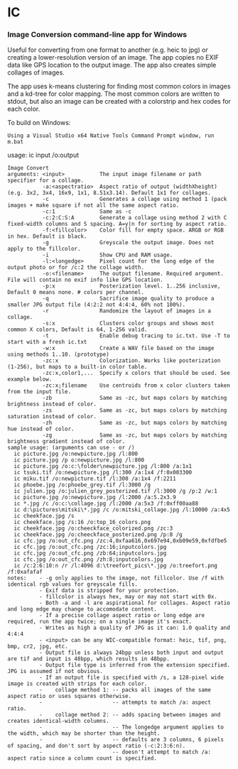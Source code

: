 # IC
### Image Conversion command-line app for Windows

Useful for converting from one format to another (e.g. heic to jpg) or creating a lower-resolution version of an image. The app copies no EXIF data like GPS location to the output image. The app also creates simple collages of images.

The app uses k-means clustering for finding most common colors in images and a kd-tree for color mapping. The most common colors are written to stdout, but also an image can be created with a colorstrip and hex codes for each color.

To build on Windows:
    
    Using a Visual Studio x64 Native Tools Command Prompt window, run m.bat

usage: ic input /o:output
    
    Image Convert
    arguments: <input>           The input image filename or path specifier for a collage.
               -a:<aspectratio>  Aspect ratio of output (widthXheight) (e.g. 3x2, 3x4, 16x9, 1x1, 8.51x3.14). Default 1x1 for collages.
               -c                Generates a collage using method 1 (pack images + make square if not all the same aspect ratio.
               -c:1              Same as -c
               -c:2:C:S:A        Generate a collage using method 2 with C fixed-width columns and S spacing. A=y|n for sorting by aspect ratio.
               -f:<fillcolor>    Color fill for empty space. ARGB or RGB in hex. Default is black.
               -g                Greyscale the output image. Does not apply to the fillcolor.
               -i                Show CPU and RAM usage.
               -l:<longedge>     Pixel count for the long edge of the output photo or for /c:2 the collage width.
               -o:<filename>     The output filename. Required argument. File will contain no exif info like GPS location.
               -p:x              Posterization level. 1..256 inclusive, Default 0 means none. # colors per channel.
               -q                Sacrifice image quality to produce a smaller JPG output file (4:2:2 not 4:4:4, 60% not 100%).
               -r                Randomize the layout of images in a collage.
               -s:x              Clusters color groups and shows most common X colors, Default is 64, 1-256 valid.
               -t                Enable debug tracing to ic.txt. Use -T to start with a fresh ic.txt
               -w:x              Create a WAV file based on the image using methods 1..10. (prototype)
               -zc:x             Colorization. Works like posterization (1-256), but maps to a built-in color table.
               -zc:x,color1,...  Specify x colors that should be used. See example below.
               -zc:x;filename    Use centroids from x color clusters taken from the input file.
               -zb               Same as -zc, but maps colors by matching brightness instead of color.
               -zs               Same as -zc, but maps colors by matching saturation instead of color.
               -zh               Same as -zc, but maps colors by matching hue instead of color.
               -zg               Same as -zc, but maps colors by matching brightness gradient instead of color.
    sample usage: (arguments can use - or /)
      ic picture.jpg /o:newpicture.jpg /l:800
      ic picture.jpg /p o:newpicture.jpg /l:800
      ic picture.jpg /o:c:\folder\newpicture.jpg /l:800 /a:1x1
      ic tsuki.tif /o:newpicture.jpg /l:300 /a:1x4 /f:0x003300
      ic miku.tif /o:newpicture.tif /l:300 /a:1x4 /f:2211
      ic phoebe.jpg /o:phoebe_grey.tif /l:3000 /g
      ic julien.jpg /o:julien_grey_posterized.tif /l:3000 /g /p:2 /w:1
      ic picture.jpg /o:newpicture.jpg /l:2000 /a:5.2x3.9
      ic *.jpg /c /o:c:\collage.jpg /l:2000 /a:5x3 /f:0xff00aa88
      ic d:\pictures\mitski\*.jpg /c /o:mitski_collage.jpg /l:10000 /a:4x5
      ic cheekface.jpg /s
      ic cheekface.jpg /s:16 /o:top_16_colors.png
      ic cheekface.jpg /o:cheeckface_colorized.png /zc:3
      ic cheekface.jpg /o:cheeckface_posterized.png /p:8 /g
      ic cfc.jpg /o:out_cfc.png /zc:4,0xfaa616,0x697e94,0xb09e59,0xfdfbe5
      ic cfc.jpg /o:out_cfc.png /zc:16;inputcolors.jpg
      ic cfc.jpg /o:out_cfc.png /zb:64;inputcolors.jpg
      ic cfc.jpg /o:out_cfc.png /zh:8;inputcolors.jpg
      ic /c:2:6:10:n /r /l:4096 d:\treefort_pics\*.jpg /o:treefort.png /f:0xafafaf
    notes:    - -g only applies to the image, not fillcolor. Use /f with identical rgb values for greyscale fills.
              - Exif data is stripped for your protection.
              - fillcolor is always hex, may or may not start with 0x.
              - Both -a and -l are aspirational for collages. Aspect ratio and long edge may change to accomodate content.
              - If a precise collage aspect ratio or long edge are required, run the app twice; on a single image it's exact.
              - Writes as high a quality of JPG as it can: 1.0 quality and 4:4:4
              - <input> can be any WIC-compatible format: heic, tif, png, bmp, cr2, jpg, etc.
              - Output file is always 24bpp unless both input and output are tif and input is 48bpp, which results in 48bpp.
              - Output file type is inferred from the extension specified. JPG is assumed if not obvious.
              - If an output file is specified with /s, a 128-pixel wide image is created with strips for each color.
              -    collage method 1: -- packs all images of the same aspect ratio or uses squares otherwise.
              -                      -- attempts to match /a: aspect ratio.
              -    collage method 2: -- adds spacing between images and creates identical-width columns.
              -                      -- The longedge argument applies to the width, which may be shorter than the height.
              -                      -- defaults are 3 columns, 6 pixels of spacing, and don't sort by aspect ratio (-c:2:3:6:n).
              -                      -- doesn't attempt to match /a: aspect ratio since a column count is specified.

